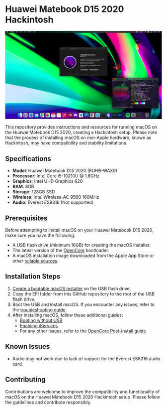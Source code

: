 # Huawei Matebook D15 2020 Hackintosh
![Huawei Matebook D15 2020 running MacOS Monterey](./assets/screen.jpg)

This repository provides instructions and resources for running macOS on the Huawei Matebook D15 2020, creating a Hackintosh setup. Please note that the process of installing macOS on non-Apple hardware, known as Hackintosh, may have compatibility and stability limitations.

## Specifications

- **Model**: Huawei Matebook D15 2020 (BOHB-WAX9)
- **Processor**: Intel Core i5-10210U @ 1.6GHz
- **Graphics**: Intel UHD Graphics 620
- **RAM**: 8GB
- **Storage**: 128GB SSD
- **Wireless**: Intel Wireless-AC 9560 160MHz
- **Audio**: Everest ES8316 (Not supported)

## Prerequisites

Before attempting to install macOS on your Huawei Matebook D15 2020, make sure you have the following:

- A USB flash drive (minimum 16GB) for creating the macOS installer.
- The latest version of the [OpenCore](https://github.com/acidanthera/OpenCorePkg) bootloader.
- A macOS installation image downloaded from the Apple App Store or other [reliable sources](https://dortania.github.io/OpenCore-Install-Guide/installer-guide/#making-the-installer).

## Installation Steps

1. [Create a bootable macOS installer](https://dortania.github.io/OpenCore-Install-Guide/installer-guide/#making-the-installer) on the USB flash drive.
2. Copy the EFI folder from this GitHub repository to the root of the USB flash drive.
3. Boot the USB and install macOS. If you encounter any issues, refer to the [troubleshooting guide](https://dortania.github.io/OpenCore-Install-Guide/troubleshooting/troubleshooting.html#table-of-contents).
4. After installing macOS, follow these additional guides:
   - [Booting without USB](https://dortania.github.io/OpenCore-Post-Install/universal/oc2hdd.html)
   - [Enabling iServices](https://dortania.github.io/OpenCore-Post-Install/universal/iservices.html)
   - For any other issues, refer to the [OpenCore Post-Install guide](https://dortania.github.io/OpenCore-Post-Install/#how-to-follow-this-guide)

## Known Issues

- Audio may not work due to lack of support for the Everest ES8316 audio card.

## Contributing

Contributions are welcome to improve the compatibility and functionality of macOS on the Huawei Matebook D15 2020 Hackintosh setup. Please follow the guidelines and contribute responsibly.
